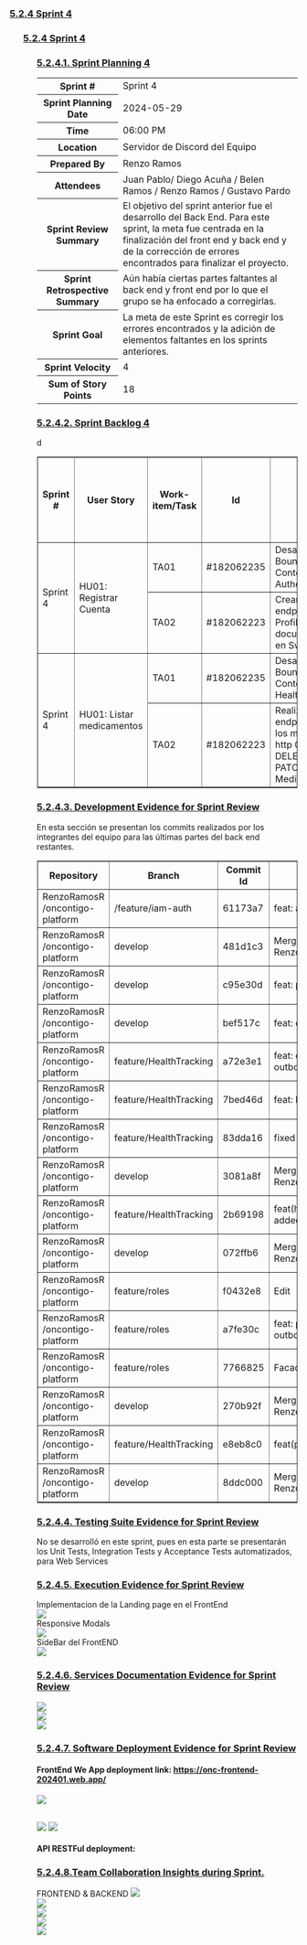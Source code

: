 <il><h3><a href="./content/chapter-5.4/chapter-5.4.md">5.2.4 Sprint 4</a></h3></il>
   <ul>
      <il><h3><a href="./content/chapter-5.4/chapter-5.4.md">5.2.4 Sprint 4</a></h3></il>
      <ul>
         <il><h3><a href="./content/chapter-5.4/chapter-5.4.md">5.2.4.1. Sprint Planning 4</a></h3></il>
         <table>
  <tr>
    <th>Sprint #</th>
    <td>Sprint 4</td>
  </tr>
  <tr>
    <th>Sprint Planning Date</th>
    <td>2024-05-29</td>
  </tr>
  <tr>
    <th>Time</th>
    <td>06:00 PM</td>
  </tr>
  <tr>
    <th>Location</th>
    <td>Servidor de Discord del Equipo</td>
  </tr>
  <tr>
    <th>Prepared By</th>
    <td>Renzo Ramos</td>
  </tr>
  <tr>
    <th>Attendees</th>
    <td>Juan Pablo/ Diego Acuña / Belen Ramos / Renzo Ramos / Gustavo Pardo</td>
  </tr>
    <tr>
    <th>Sprint Review Summary</th>
    <td>El objetivo del sprint anterior fue el desarrollo del Back End. Para este sprint, la meta fue centrada en la finalización del front end y back end y de la corrección de errores encontrados para finalizar el proyecto.</td>
  </tr>
  <tr>
    <th>Sprint Retrospective Summary</th>
    <td>Aún había ciertas partes faltantes al back end y front end por lo que el grupo se ha enfocado a corregirlas.</td>
  </tr>
  <tr>
    <th>Sprint Goal</th>
    <td>La meta de este Sprint es corregir los errores encontrados y la adición de elementos faltantes en los sprints anteriores.</td>
  </tr>
  <tr>
    <th>Sprint Velocity</th>
    <td>4</td>
  </tr>
  <tr>
    <th>Sum of Story Points</th>
    <td>18</td>
  </tr>
</table>
         <il><h3><a href="./content/chapter-5/chapter-5.md">5.2.4.2. Sprint Backlog 4</a></h3></il>
         <table border="1">
  <tr>
    <th>Sprint #</th>
    <th>User Story</th>
    <th>Work-item/Task</th>
    <th>Id</th>
    <th>Title</th>
    <th>Description</th>
    <th>Estimation (Hours)</th>
    <th>Assigned To</th>
    <th>Status (To-do / In-Process / To-Review / Done)</th>
  </tr>
  <tr>
    <td rowspan="2">Sprint 4</td>
    <td rowspan="2">HU01:  Registrar Cuenta</td>
    <td>TA01</td>
    <td>#182062235</td>
    <td>Desarrollar el Bounded Context Authentication</td>
    <td>Crear el bounded context de Authentication con su respectiva estructura</td>
    <td>4</td>
    <td>Gustavo Zapata</td>
    <td>Done</td>
  </tr>
  <tr>
    <td>TA02</td>
    <td>#182062223</td>
    <td> Crear los endpoints de Profiles y documentarlos en SwaggerUI</td>
    <td>Desarrollar los controladores del Bounded Context</td>
    <td>4</td>
    <td>Gustavo Zapata</td>
    <td>Done</td>
  </tr>
  <tr>
    <td rowspan="2">Sprint 4</td>
    <td rowspan="2">HU01:  Listar medicamentos</td>
    <td>TA01</td>
    <td>#182062235</td>
    <td> Desarrollar el Bounded Context HealthTracking</td>
    <td>Crear los aggregates,entities,commands,queries, services y repositories del Bounded Context HealthTraking</td>
    <td>6</td>
    <td>Renzo Ramos</td>
    <td>In process</td>
  </tr>
  <tr>
    <td>TA02</td>
    <td>#182062223</td>
    <td> Realizar los endpoints con los métodos http GET POST DELETE PATCH de Medications</td>d
    <td> Crear los controladores para documentar los endpoints de Medications</td>
    <td>4</td>
    <td>Renzo Ramos</td>
    <td>To-do</td>
  </tr>
</table>
         <il><h3><a href="./content/chapter-5.4/chapter-5.4.md">5.2.4.3. Development Evidence for Sprint Review</a></h3></il>
        En esta sección se presentan los commits realizados por los integrantes del equipo para las últimas partes del back end restantes.
<table border="1">
  <tr>
    <th>Repository</th>
    <th>Branch</th>
    <th>Commit Id</th>
    <th>Commit Message</th>
    <th>Commit Message Body</th>
    <th>Committed on (Date)</th>
  </tr>
  <tr>
    <td>RenzoRamosR /oncontigo-platform</td>
    <td>/feature/iam-auth </td>
    <td>61173a7</td>
    <td>feat: add iam authentication</td>
    <td>feat: add iam authentication</td>
    <td>26/06/2024</td>
  </tr>
   <tr>
    <td>RenzoRamosR /oncontigo-platform</td>
    <td>develop</td>
    <td>481d1c3</td>
    <td>Merge pull request #4 from RenzoRamosR/feature/iam-auth</td>
    <td>Merge pull request #4 from RenzoRamosR/feature/iam-auth</td>
    <td>26/06/2024</td>
  </tr>
    <tr>
    <td>RenzoRamosR /oncontigo-platform</td>
    <td>develop</td>
    <td>c95e30d</td>
    <td>feat: patient class</td>
    <td>feat: patient class</td>
    <td>26/06/2024</td>
  </tr>
    <tr>
    <td>RenzoRamosR /oncontigo-platform</td>
    <td>develop</td>
    <td>bef517c</td>
    <td>feat: doctor class added</td>
    <td>feat: doctor class added</td>
    <td>26/06/2024</td>
  </tr>
    <tr>
    <td>RenzoRamosR /oncontigo-platform</td>
    <td>feature/HealthTracking</td>
    <td>a72e3e1</td>
    <td>feat: doctor and patient outboundservices added</td>
    <td>feat: doctor and patient outboundservices added</td>
    <td>27/06/2024</td>
  </tr>
  <tr>
    <td>RenzoRamosR /oncontigo-platform</td>
    <td>feature/HealthTracking</td>
    <td>7bed46d</td>
    <td>feat: HealthTracking updated</td>
    <td>feat: HealthTracking updated</td>
    <td>27/06/2024</td>
  </tr>
   <tr>
    <td>RenzoRamosR /oncontigo-platform</td>
    <td>feature/HealthTracking</td>
    <td>83dda16</td>
    <td>fixed</td>
    <td>fixed</td>
    <td>27/06/2024</td>
  </tr>
   <tr>
    <td>RenzoRamosR /oncontigo-platform</td>
    <td>develop</td>
    <td>3081a8f</td>
    <td>Merge pull request #5 from RenzoRamosR/feature/HealthTracking</td>
    <td>Merge pull request #5 from RenzoRamosR/feature/HealthTracking</td>
    <td>27/06/2024</td>
  </tr>
   <tr>
    <td>RenzoRamosR /oncontigo-platform</td>
    <td>feature/HealthTracking</td>
    <td>2b69198</td>
    <td>feat(healthTracking): New endpoints added</td>
    <td>feat(healthTracking): New endpoints added</td>
    <td>27/06/2024</td>
  </tr>
   <tr>
    <td>RenzoRamosR /oncontigo-platform</td>
    <td>develop</td>
    <td>072ffb6</td>
    <td>Merge pull request #6 from RenzoRamosR/feature/HealthTracking</td>
    <td>Merge pull request #6 from RenzoRamosR/feature/HealthTracking</td>
    <td>27/06/2024</td>
  </tr>
   <tr>
    <td>RenzoRamosR /oncontigo-platform</td>
    <td>feature/roles</td>
    <td>f0432e8</td>
    <td>Edit</td>
    <td>Edit</td>
    <td>28/06/2024</td>
  </tr>
   <tr>
    <td>RenzoRamosR /oncontigo-platform</td>
    <td>feature/roles</td>
    <td>a7fe30c</td>
    <td>feat: patient and doctor outboundservice added</td>
    <td>feat: patient and doctor outboundservice added</td>
    <td>28/06/2024</td>
  </tr>
   <tr>
    <td>RenzoRamosR /oncontigo-platform</td>
    <td>feature/roles</td>
    <td>7766825</td>
    <td>Facade added</td>
    <td>Facade added</td>
    <td>28/06/2024</td>
  </tr>
   <tr>
    <td>RenzoRamosR /oncontigo-platform</td>
    <td>develop</td>
    <td>270b92f</td>
    <td>Merge pull request #7 from RenzoRamosR/feature/roles/td>
    <td>Merge pull request #7 from RenzoRamosR/feature/roles/td>
    <td>28/06/2024</td>
  </tr>
   <tr>
    <td>RenzoRamosR /oncontigo-platform</td>
    <td>feature/HealthTracking</td>
    <td>e8eb8c0</td>
    <td>feat(profiles): DBContext adjusted</td>
    <td>feat(profiles): DBContext adjusted</td>
    <td>28/06/2024</td>
  </tr>
   <tr>
    <td>RenzoRamosR /oncontigo-platform</td>
    <td>develop</td>
    <td>8ddc000</td>
    <td>Merge pull request #8 from RenzoRamosR/feature/HealthTracking</td>
    <td>Merge pull request #8 from RenzoRamosR/feature/HealthTracking</td>
    <td>28/06/2024</td>
  </tr>
</table>
         <il><h3><a href="./content/chapter-5/chapter-5.md">5.2.4.4. Testing Suite Evidence for Sprint Review</a></h3></il>
         No se desarrolló en este sprint, pues en esta parte se presentarán los Unit Tests, Integration Tests y
Acceptance Tests automatizados, para Web Services
<il><h3><a href="./content/chapter-5.4/chapter-5.4.md">5.2.4.5. Execution Evidence for Sprint Review</a></h3></il>
Implementacion de la Landing page en el FrontEnd<br>
<img src="../images/sprint3-images/execution/lamding.png"/> <br>
Responsive Modals<br>
<img src="../images/sprint3-images/execution/modals.png"/> <br>
SideBar del FrontEND <br>
<img src="../images/sprint3-images/execution/side.png"/> <br>
<il><h3><a href="./content/chapter-5/chapter-5.md">5.2.4.6. Services Documentation Evidence for Sprint Review</a></h3></il>
<img src="../images/sprint3-images/services/health.png"/> <br>
<img src="../images/sprint3-images/services/profiles.png"/> <br>
<img src="../images/sprint3-images/services/swagger.png"/> <br>

<il><h3><a href="./content/chapter-5/chapter-5.md">5.2.4.7. Software Deployment Evidence for Sprint Review</a></h3></il>

#### FrontEnd We App deployment link:  https://onc-frontend-202401.web.app/
<img src="../images/chapter-5/sprint5.2-deployment/deployment1.png"/> <br>  <br>

<img src="../images/sprint3-images/deploy/frontdeploy1.png"/>
<img src="../images/sprint3-images/deploy/frontdeplo2.png"/>

#### API RESTFul deployment:


<il><h3><a href="./content/chapter-5/chapter-5.md">5.2.4.8.Team Collaboration Insights during Sprint.</a></h3></il>
FRONTEND & BACKEND
<img src="../images/chapter-5/sprint5.2-teamcollaboration/branches.png"/> <br>
<img src="../images/sprint3-images/insights/commits.png"/> <br>
<img src="../images/chapter-5/sprint5.2-teamcollaboration/members.png"/> <br>
<img src="../images/sprint3-images//insights/network.png"/> <br>
<img src="../images/sprint3-images/insights/overview.png"/> <br>


</ul>
 
